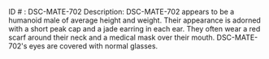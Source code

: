 ID # : DSC-MATE-702
Description: DSC-MATE-702 appears to be a humanoid male of average height and weight. Their appearance is adorned with a short peak cap and a jade earring in each ear. They often wear a red scarf around their neck and a medical mask over their mouth. DSC-MATE-702's eyes are covered with normal glasses. 